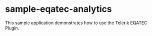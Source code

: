 sample-eqatec-analytics
=======================

This sample application demonstrates how to use the Telerik EQATEC Plugin.
